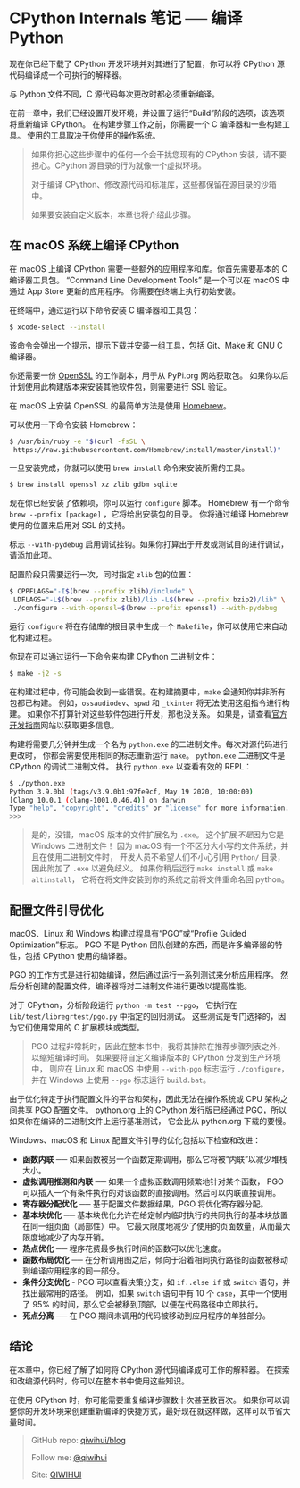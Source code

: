 # CPython Internals 笔记 ── 编译 Python

现在你已经下载了 CPython 开发环境并对其进行了配置，你可以将 CPython 源代码编译成一个可执行的解释器。

与 Python 文件不同，C 源代码每次更改时都必须重新编译。

在前一章中，我们已经设置开发环境，并设置了运行“Build”阶段的选项，该选项将重新编译 CPython。
在构建步骤工作之前，你需要一个 C 编译器和一些构建工具。
使用的工具取决于你使用的操作系统。
<!--more-->
> 如果你担心这些步骤中的任何一个会干扰您现有的 CPython 安装，请不要担心。CPython 源目录的行为就像一个虚拟环境。
>
> 对于编译 CPython、修改源代码和标准库，这些都保留在源目录的沙箱中。
>
> 如果要安装自定义版本，本章也将介绍此步骤。

## 在 macOS 系统上编译 CPython

在 macOS 上编译 CPython 需要一些额外的应用程序和库。你首先需要基本的 C 编译器工具包。
“Command Line Development Tools” 是一个可以在 macOS 中通过 App Store 更新的应用程序。
你需要在终端上执行初始安装。

在终端中，通过运行以下命令安装 C 编译器和工具包：

```bash
$ xcode-select --install
```

该命令会弹出一个提示，提示下载并安装一组工具，包括 Git、Make 和 GNU C 编译器。

你还需要一份 [OpenSSL](https://www.openssl.org/) 的工作副本，用于从 PyPi.org 网站获取包。
如果你以后计划使用此构建版本来安装其他软件包，则需要进行 SSL 验证。

在 macOS 上安装 OpenSSL 的最简单方法是使用 [Homebrew](https://brew.sh/)。

可以使用一下命令安装 Homebrew：

```bash
$ /usr/bin/ruby -e "$(curl -fsSL \
 https://raw.githubusercontent.com/Homebrew/install/master/install)"
```

一旦安装完成，你就可以使用 `brew install` 命令来安装所需的工具。

```bash
$ brew install openssl xz zlib gdbm sqlite
```

现在你已经安装了依赖项，你可以运行 `configure` 脚本。
Homebrew 有一个命令 `brew --prefix [package]` ，它将给出安装包的目录。
你将通过编译 Homebrew 使用的位置来启用对 SSL 的支持。

标志 `--with-pydebug` 启用调试挂钩。如果你打算出于开发或测试目的进行调试，请添加此项。

配置阶段只需要运行一次，同时指定 `zlib` 包的位置：

```bash
$ CPPFLAGS="-I$(brew --prefix zlib)/include" \
 LDFLAGS="-L$(brew --prefix zlib)/lib -L$(brew --prefix bzip2)/lib" \
 ./configure --with-openssl=$(brew --prefix openssl) --with-pydebug
```

运行 `configure` 将在存储库的根目录中生成一个 `Makefile`，你可以使用它来自动化构建过程。

你现在可以通过运行一下命令来构建 CPython 二进制文件：

```bash
$ make -j2 -s
```

在构建过程中，你可能会收到一些错误。在构建摘要中，`make` 会通知你并非所有包都已构建。
例如，`ossaudiodev`、`spwd` 和 `_tkinter` 将无法使用这组指令进行构建。
如果你不打算针对这些软件包进行开发，那也没关系。
如果是，请查看[官方开发指南](https://devguide.python.org/)网站以获取更多信息。

构建将需要几分钟并生成一个名为 `python.exe` 的二进制文件。每次对源代码进行更改时，
你都会需要使用相同的标志重新运行 `make`。
`python.exe` 二进制文件是 CPython 的调试二进制文件。
执行 `python.exe` 以查看有效的 REPL：

```bash
$ ./python.exe
Python 3.9.0b1 (tags/v3.9.0b1:97fe9cf, May 19 2020, 10:00:00)
[Clang 10.0.1 (clang-1001.0.46.4)] on darwin
Type "help", "copyright", "credits" or "license" for more information.
>>>
```

> 是的，没错，macOS 版本的文件扩展名为 `.exe`。 这个扩展*不是*因为它是 Windows 二进制文件！
> 因为 macOS 有一个不区分大小写的文件系统，并且在使用二进制文件时，
> 开发人员不希望人们不小心引用 `Python/` 目录，因此附加了 `.exe` 以避免歧义。
> 如果你稍后运行 `make install` 或 `make altinstall`，
> 它将在将文件安装到你的系统之前将文件重命名回 python。

## 配置文件引导优化

macOS、Linux 和 Windows 构建过程具有“PGO”或“Profile Guided Optimization”标志。
PGO 不是 Python 团队创建的东西，而是许多编译器的特性，包括 CPython 使用的编译器。

PGO 的工作方式是进行初始编译，然后通过运行一系列测试来分析应用程序。
然后分析创建的配置文件，编译器将对二进制文件进行更改以提高性能。

对于 CPython，分析阶段运行 `python -m test --pgo`，
它执行在 `Lib/test/libregrtest/pgo.py` 中指定的回归测试。
这些测试是专门选择的，因为它们使用常用的 C 扩展模块或类型。

> PGO 过程非常耗时，因此在整本书中，我将其排除在推荐步骤列表之外，以缩短编译时间。
> 如果要将自定义编译版本的 CPython 分发到生产环境中，
> 则应在 Linux 和 macOS 中使用 `--with-pgo` 标志运行 `./configure`，
> 并在 Windows 上使用 `--pgo` 标志运行 `build.bat`。

由于优化特定于执行配置文件的平台和架构，因此无法在操作系统或 CPU 架构之间共享 PGO 配置文件。
python.org 上的 CPython 发行版已经通过 PGO，所以如果你在编译的二进制文件上运行基准测试，
它会比从 python.org 下载的要慢。

Windows、macOS 和 Linux 配置文件引导的优化包括以下检查和改进：

- **函数内联** ── 如果函数被另一个函数定期调用，那么它将被“内联”以减少堆栈大小。
- **虚拟调用推测和内联** ── 如果一个虚拟函数调用频繁地针对某个函数，
PGO 可以插入一个有条件执行的对该函数的直接调用。然后可以内联直接调用。
- **寄存器分配优化** ── 基于配置文件数据结果，PGO 将优化寄存器分配。
- **基本块优化** ── 基本块优化允许在给定帧内临时执行的共同执行的基本块放置在同一组页面（局部性）中。
它最大限度地减少了使用的页面数量，从而最大限度地减少了内存开销。
- **热点优化** ── 程序花费最多执行时间的函数可以优化速度。
- **函数布局优化** ── 在分析调用图之后，倾向于沿着相同执行路径的函数被移动到编译应用程序的同一部分。
- **条件分支优化** - PGO 可以查看决策分支，如 `if..else if` 或 `switch` 语句，并找出最常用的路径。
例如，如果 `switch` 语句中有 10 个 `case`，其中一个使用了 95% 的时间，那么它会被移到顶部，以便在代码路径中立即执行。
- **死点分离** ── 在 PGO 期间未调用的代码被移动到应用程序的单独部分。

## 结论

在本章中，你已经了解了如何将 CPython 源代码编译成可工作的解释器。
在探索和改编源代码时，你可以在整本书中使用这些知识。

在使用 CPython 时，你可能需要重复编译步骤数十次甚至数百次。
如果你可以调整你的开发环境来创建重新编译的快捷方式，最好现在就这样做，这样可以节省大量时间。


> GitHub repo: [qiwihui/blog](https://github.com/qiwihui/blog)
>
> Follow me: [@qiwihui](https://github.com/qiwihui)
>
> Site: [QIWIHUI](https://qiwihui.com)

